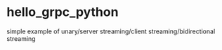 # hello_grpc_python

simple example of unary/server streaming/client streaming/bidirectional streaming
